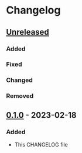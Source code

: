 # Changelog

## [Unreleased]

### Added
### Fixed
### Changed
### Removed

## [0.1.0] - 2023-02-18

### Added

- This CHANGELOG file

[unreleased]: https://gitlab.com/sergcpp/Sys/-/compare/v0.1.0...master
[0.1.0]: https://gitlab.com/sergcpp/Sys/-/releases/v0.1.0
